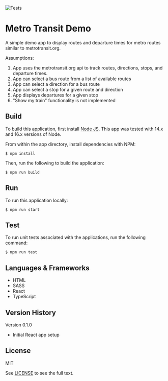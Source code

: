 ![Tests](https://github.com/bveiga/demo-metrotransit/actions/workflows/node.yml/badge.svg)
# Metro Transit Demo
A simple demo app to display routes and departure times for metro routes similar to metrotransit.org.

Assumptions:
1. App uses the metrotransit.org api to track routes, directions, stops, and departure times.
2. App can select a bus route from a list of available routes
3. App can select a direction for a bus route
4. App can select a stop for a given route and direction
5. App displays departures for a given stop
6. "Show my train" functionality is not implemented

## Build
To build this application, first install [Node JS](https://nodejs.org/). This app was tested with 14.x and 16.x versions of Node.

From within the app directory, install dependencies with NPM:
```
$ npm install
```

Then, run the following to build the application:
```
$ npm run build
```

## Run
To run this application locally:
```
$ npm run start
```

## Test
To run unit tests associated with the applications, run the following command:
```
$ npm run test
```


## Languages & Frameworks ##
* HTML
* SASS
* React
* TypeScript

## Version History ##
Version 0.1.0
- Initial React app setup

## License
MIT

See [LICENSE](LICENSE.txt) to see the full text.